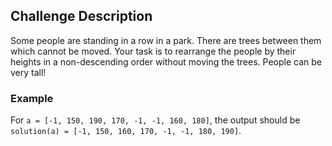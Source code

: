 ## Challenge Description

Some people are standing in a row in a park. There are trees between them which cannot be moved. Your task is to rearrange the people by their heights in a non-descending order without moving the trees. People can be very tall!

### Example

For `a = [-1, 150, 190, 170, -1, -1, 160, 180]`, the output should be `solution(a) = [-1, 150, 160, 170, -1, -1, 180, 190]`.